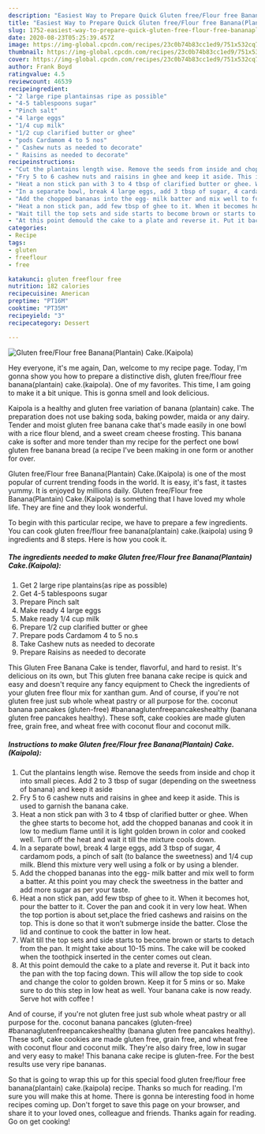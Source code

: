 ```yaml
---
description: "Easiest Way to Prepare Quick Gluten free/Flour free Banana(Plantain) Cake.(Kaipola)"
title: "Easiest Way to Prepare Quick Gluten free/Flour free Banana(Plantain) Cake.(Kaipola)"
slug: 1752-easiest-way-to-prepare-quick-gluten-free-flour-free-bananaplantain-cakekaipola
date: 2020-08-23T05:25:39.457Z
image: https://img-global.cpcdn.com/recipes/23c0b74b83cc1ed9/751x532cq70/gluten-freeflour-free-bananaplantain-cakekaipola-recipe-main-photo.jpg
thumbnail: https://img-global.cpcdn.com/recipes/23c0b74b83cc1ed9/751x532cq70/gluten-freeflour-free-bananaplantain-cakekaipola-recipe-main-photo.jpg
cover: https://img-global.cpcdn.com/recipes/23c0b74b83cc1ed9/751x532cq70/gluten-freeflour-free-bananaplantain-cakekaipola-recipe-main-photo.jpg
author: Frank Boyd
ratingvalue: 4.5
reviewcount: 46539
recipeingredient:
- "2 large ripe plantainsas ripe as possible"
- "4-5 tablespoons sugar"
- "Pinch salt"
- "4 large eggs"
- "1/4 cup milk"
- "1/2 cup clarified butter or ghee"
- "pods Cardamom 4 to 5 nos"
- " Cashew nuts as needed to decorate"
- " Raisins as needed to decorate"
recipeinstructions:
- "Cut the plantains length wise. Remove the seeds from inside and chop it into small pieces. Add 2 to 3 tbsp of sugar (depending on the sweetness of banana) and keep it aside"
- "Fry 5 to 6 cashew nuts and raisins in ghee and keep it aside. This is used to garnish the banana cake."
- "Heat a non stick pan with 3 to 4 tbsp of clarified butter or ghee. When the ghee starts to become hot, add the chopped bananas and cook it in low to medium flame until it is light golden brown in color and cooked well. Turn off the heat and wait it till the mixture cools down."
- "In a separate bowl, break 4 large eggs, add 3 tbsp of sugar, 4 cardamom pods, a pinch of salt (to balance the sweetness) and 1/4 cup milk. Blend this mixture very well using a folk or by using a blender."
- "Add the chopped bananas into the egg- milk batter and mix well to form a batter. At this point you may check the sweetness in the batter and add more sugar as per your taste."
- "Heat a non stick pan, add few tbsp of ghee to it. When it becomes hot, pour the batter to it. Cover the pan and cook it in very low heat. When the top portion is about set,place the fried cashews and raisins on the top. This is done so that it won’t submerge inside the batter. Close the lid and continue to cook the batter in low heat."
- "Wait till the top sets and side starts to become brown or starts to detach from the pan. It might take about 10-15 mins. The cake will be cooked when the toothpick inserted in the center comes out clean."
- "At this point demould the cake to a plate and reverse it. Put it back into the pan with the top facing down. This will allow the top side to cook and change the color to golden brown. Keep it for 5 mins or so. Make sure to do this step in low heat as well. Your banana cake is now ready. Serve hot with coffee !"
categories:
- Recipe
tags:
- gluten
- freeflour
- free

katakunci: gluten freeflour free 
nutrition: 182 calories
recipecuisine: American
preptime: "PT16M"
cooktime: "PT35M"
recipeyield: "3"
recipecategory: Dessert

---
```



![Gluten free/Flour free Banana(Plantain) Cake.(Kaipola)](https://img-global.cpcdn.com/recipes/23c0b74b83cc1ed9/751x532cq70/gluten-freeflour-free-bananaplantain-cakekaipola-recipe-main-photo.jpg)

Hey everyone, it's me again, Dan, welcome to my recipe page. Today, I'm gonna show you how to prepare a distinctive dish, gluten free/flour free banana(plantain) cake.(kaipola). One of my favorites. This time, I am going to make it a bit unique. This is gonna smell and look delicious.

Kaipola is a healthy and gluten free variation of banana (plantain) cake. The preparation does not use baking soda, baking powder, maida or any dairy. Tender and moist gluten free banana cake that&#39;s made easily in one bowl with a rice flour blend, and a sweet cream cheese frosting. This banana cake is softer and more tender than my recipe for the perfect one bowl gluten free banana bread (a recipe I&#39;ve been making in one form or another for over.

Gluten free/Flour free Banana(Plantain) Cake.(Kaipola) is one of the most popular of current trending foods in the world. It is easy, it's fast, it tastes yummy. It is enjoyed by millions daily. Gluten free/Flour free Banana(Plantain) Cake.(Kaipola) is something that I have loved my whole life. They are fine and they look wonderful.


To begin with this particular recipe, we have to prepare a few ingredients. You can cook gluten free/flour free banana(plantain) cake.(kaipola) using 9 ingredients and 8 steps. Here is how you cook it.

<!--inarticleads1-->

##### The ingredients needed to make Gluten free/Flour free Banana(Plantain) Cake.(Kaipola):

1. Get 2 large ripe plantains(as ripe as possible)
1. Get 4-5 tablespoons sugar
1. Prepare Pinch salt
1. Make ready 4 large eggs
1. Make ready 1/4 cup milk
1. Prepare 1/2 cup clarified butter or ghee
1. Prepare pods Cardamom 4 to 5 no.s
1. Take  Cashew nuts as needed to decorate
1. Prepare  Raisins as needed to decorate


This Gluten Free Banana Cake is tender, flavorful, and hard to resist. It&#39;s delicious on its own, but This gluten free banana cake recipe is quick and easy and doesn&#39;t require any fancy equipment to Check the ingredients of your gluten free flour mix for xanthan gum. And of course, if you&#39;re not gluten free just sub whole wheat pastry or all purpose for the. coconut banana pancakes (gluten-free) #bananaglutenfreepancakeshealthy (banana gluten free pancakes healthy). These soft, cake cookies are made gluten free, grain free, and wheat free with coconut flour and coconut milk. 

<!--inarticleads2-->

##### Instructions to make Gluten free/Flour free Banana(Plantain) Cake.(Kaipola):

1. Cut the plantains length wise. Remove the seeds from inside and chop it into small pieces. Add 2 to 3 tbsp of sugar (depending on the sweetness of banana) and keep it aside
1. Fry 5 to 6 cashew nuts and raisins in ghee and keep it aside. This is used to garnish the banana cake.
1. Heat a non stick pan with 3 to 4 tbsp of clarified butter or ghee. When the ghee starts to become hot, add the chopped bananas and cook it in low to medium flame until it is light golden brown in color and cooked well. Turn off the heat and wait it till the mixture cools down.
1. In a separate bowl, break 4 large eggs, add 3 tbsp of sugar, 4 cardamom pods, a pinch of salt (to balance the sweetness) and 1/4 cup milk. Blend this mixture very well using a folk or by using a blender.
1. Add the chopped bananas into the egg- milk batter and mix well to form a batter. At this point you may check the sweetness in the batter and add more sugar as per your taste.
1. Heat a non stick pan, add few tbsp of ghee to it. When it becomes hot, pour the batter to it. Cover the pan and cook it in very low heat. When the top portion is about set,place the fried cashews and raisins on the top. This is done so that it won’t submerge inside the batter. Close the lid and continue to cook the batter in low heat.
1. Wait till the top sets and side starts to become brown or starts to detach from the pan. It might take about 10-15 mins. The cake will be cooked when the toothpick inserted in the center comes out clean.
1. At this point demould the cake to a plate and reverse it. Put it back into the pan with the top facing down. This will allow the top side to cook and change the color to golden brown. Keep it for 5 mins or so. Make sure to do this step in low heat as well. Your banana cake is now ready. Serve hot with coffee !


And of course, if you&#39;re not gluten free just sub whole wheat pastry or all purpose for the. coconut banana pancakes (gluten-free) #bananaglutenfreepancakeshealthy (banana gluten free pancakes healthy). These soft, cake cookies are made gluten free, grain free, and wheat free with coconut flour and coconut milk. They&#39;re also dairy free, low in sugar and very easy to make! This banana cake recipe is gluten-free. For the best results use very ripe bananas. 

So that is going to wrap this up for this special food gluten free/flour free banana(plantain) cake.(kaipola) recipe. Thanks so much for reading. I'm sure you will make this at home. There is gonna be interesting food in home recipes coming up. Don't forget to save this page on your browser, and share it to your loved ones, colleague and friends. Thanks again for reading. Go on get cooking!
